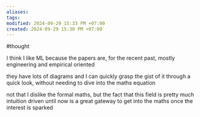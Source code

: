 ```yaml
---
aliases: 
tags: 
modified: 2024-09-29 15:33 PM +07:00
created: 2024-09-29 15:30 PM +07:00
---
```

#thought 

I think I like ML because the papers are, for the recent past, mostly engineering and empirical oriented

they have lots of diagrams and I can quickly grasp the gist of it through a quick look, without needing to dive into the maths equation

not that I dislike the formal maths, but the fact that this field is pretty much intuition driven until now is a great gateway to get into the maths once the interest is sparked